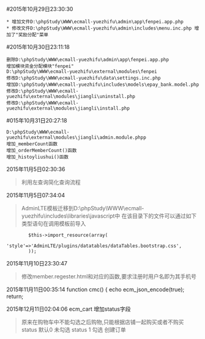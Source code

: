 #2015年10月29日23:30:30
```
* 增加文件D:\phpStudy\WWW\ecmall-yuezhifu\admin\app\fenpei.app.php
* 修改文件D:\phpStudy\WWW\ecmall-yuezhifu\admin\includes\menu.inc.php 增加了"奖励分配"菜单
```
#2015年10月30日23:11:18
```
删除D:\phpStudy\WWW\ecmall-yuezhifu\admin\app\fenpei.app.php
增加模块资金分配模块"fenpei"
D:\phpStudy\WWW\ecmall-yuezhifu\external\modules\fenpei
修改D:\phpStudy\WWW\ecmall-yuezhifu\data\settings.inc.php
增加D:\phpStudy\WWW\ecmall-yuezhifu\includes\models\epay_bank.model.php
修改D:\phpStudy\WWW\ecmall-yuezhifu\external\modules\jiangli\uninstall.php
修改D:\phpStudy\WWW\ecmall-yuezhifu\external\modules\jiangli\install.php
```
#015年10月31日20:27:18
```
D:\phpStudy\WWW\ecmall-yuezhifu\external\modules\jiangli\admin.module.phpp
增加_memberCount函数
增加_orderMemberCount()函数
增加_histoyliushui()函数
```
2015年11月5日02:30:36
>利用左查询简化查询流程

2015年11月5日07:34:04
> AdminLTE模板迁移到D:\phpStudy\WWW\ecmall-yuezhifu\includes\libraries\javascript中
> 在该目录下的文件可以通过如下类型语句在调用模板前导入
```
        $this->import_resource(array(
            'style'=>'AdminLTE/plugins/datatables/dataTables.bootstrap.css',
        ));
```

2015年11月10日23:30:47
>修改member.regester.html和对应的函数,要求注册时用户名即为其手机号

2015年11月11日00:35:14
    function cmc() {
        echo ecm_json_encode(true);
        return;
        
        
2015年12月11日02:04:06
ecm_cart 增加status字段
>原来在购物车中不能勾选之后购物,只能根据店铺一起购买或者不购买
>status 默认0 未勾选
>status 1 勾选 创建订单